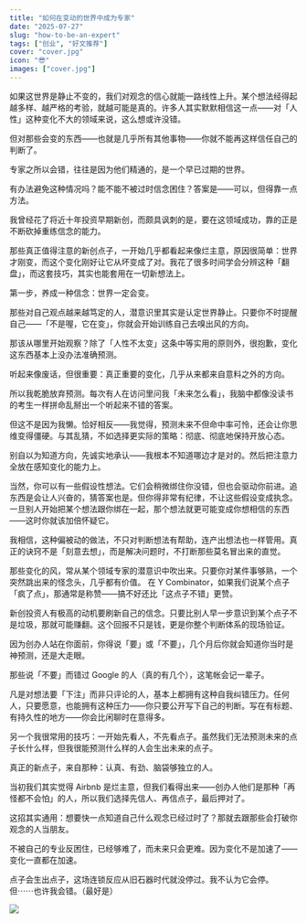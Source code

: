 ```yaml
---
title: "如何在变动的世界中成为专家"
date: "2025-07-27"
slug: "how-to-be-an-expert"
tags: ["创业", "好文推荐"]
cover: "cover.jpg"
icon: "😎"
images: ["cover.jpg"]
---
```

如果这世界是静止不变的，我们对观念的信心就能一路线性上升。某个想法经得起越多样、越严格的考验，就越可能是真的。许多人其实默默相信这一点——对「人性」这种变化不大的领域来说，这么想或许没错。



但对那些会变的东西——也就是几乎所有其他事物——你就不能再这样信任自己的判断了。



专家之所以会错，往往是因为他们精通的，是一个早已过期的世界。



有办法避免这种情况吗？能不能不被过时信念困住？答案是——可以，但得靠一点方法。



我曾经花了将近十年投资早期新创，而颇具讽刺的是，要在这领域成功，靠的正是不断砍掉重练信念的能力。



那些真正值得注意的新创点子，一开始几乎都看起来像烂主意，原因很简单：世界才刚变，而这个变化刚好让它从坏变成了对。我花了很多时间学会分辨这种「翻盘」，而这套技巧，其实也能套用在一切新想法上。



第一步，养成一种信念：世界一定会变。



那些对自己观点越来越笃定的人，潜意识里其实是认定世界静止。只要你不时提醒自己——「不是喔，它在变」，你就会开始训练自己去嗅出风的方向。



那该从哪里开始观察？除了「人性不太变」这条中等实用的原则外，很抱歉，变化这东西基本上没办法准确预测。



听起来像废话，但很重要：真正重要的变化，几乎从来都来自意料之外的方向。



所以我乾脆放弃预测。每次有人在访问里问我「未来怎么看」，我脑中都像没读书的考生一样拼命乱掰出一个听起来不错的答案。



但这不是因为我懒。恰好相反——我觉得，预测未来不但命中率可怜，还会让你思维变得僵硬。与其乱猜，不如选择更实际的策略：彻底、彻底地保持开放心态。



别自以为知道方向，先诚实地承认——我根本不知道哪边才是对的。然后把注意力全放在感知变化的能力上。



当然，你可以有一些假设性想法。它们会稍微绑住你没错，但也会驱动你前进。追东西是会让人兴奋的，猜答案也是。但你得非常有纪律，不让这些假设变成执念。
一旦别人开始把某个想法跟你绑在一起，那个想法就更可能变成你想相信的东西——这时你就该加倍怀疑它。



我相信，这种偏被动的做法，不只对判断想法有帮助，连产出想法也一样管用。真正的诀窍不是「刻意去想」，而是解决问题时，不打断那些莫名冒出来的直觉。



那些变化的风，常从某个领域专家的潜意识中吹出来。只要你对某件事够熟，一个突然跳出来的怪念头，几乎都有价值。
在 Y Combinator，如果我们说某个点子「疯了点」，那通常是称赞——搞不好还比「这点子不错」更赞。



新创投资人有极高的动机要刷新自己的信念。只要比别人早一步意识到某个点子不是垃圾，那就可能赚翻。这个回报不只是钱，更是你整个判断体系的现场验证。



因为创办人站在你面前，你得说「要」或「不要」，几个月后你就会知道你当时是神预测，还是大走眼。



那些说「不要」而错过 Google 的人（真的有几个），这笔帐会记一辈子。



凡是对想法要「下注」而非只评论的人，基本上都拥有这种自我纠错压力。任何人，只要愿意，也能拥有这种压力——你只要公开写下自己的判断。写在有标题、有持久性的地方——你会比闲聊时在意得多。



另一个我很常用的技巧：一开始先看人，不先看点子。虽然我们无法预测未来的点子长什么样，但我很能预测什么样的人会生出未来的点子。



真正的新点子，来自那种：认真、有劲、脑袋够独立的人。



当初我们其实觉得 Airbnb 是烂主意，但我们看得出来——创办人他们是那种「再怪都不会怕」的人，所以我们选择先信人、再信点子，最后押对了。



这招其实通用：想要快一点知道自己什么观念已经过时了？那就去跟那些会打破你观念的人当朋友。



不被自己的专业反困住，已经够难了，而未来只会更难。因为变化不是加速了——变化一直都在加速。



点子会生出点子，这场连锁反应从旧石器时代就没停过。我不认为它会停。
但⋯⋯也许我会错。（最好是）




![](https://prod-files-secure.s3.us-west-2.amazonaws.com/112d0858-5090-4d34-a606-b75eb8d65fd2/46476355-9cf3-4e99-9b7a-3531bc426380/1000202064.png?X-Amz-Algorithm=AWS4-HMAC-SHA256&X-Amz-Content-Sha256=UNSIGNED-PAYLOAD&X-Amz-Credential=ASIAZI2LB4666K7KQQ2T%2F20250912%2Fus-west-2%2Fs3%2Faws4_request&X-Amz-Date=20250912T234326Z&X-Amz-Expires=3600&X-Amz-Security-Token=IQoJb3JpZ2luX2VjEL3%2F%2F%2F%2F%2F%2F%2F%2F%2F%2FwEaCXVzLXdlc3QtMiJHMEUCIGMtazctYvP40I0HG2h5CRmvBm4UPXdx1KOnBZyDG3a7AiEAzFwiWOb1RlXPUHOSshTsN3gM74IoGPudGX5JZHzTH1gq%2FwMINhAAGgw2Mzc0MjMxODM4MDUiDApFb70ROWzK2R22bircA%2F48LpMfcDtynDQJ1U%2BKj0BohwWhVHw89SUfy4V8G6VS0E3%2Bpx%2BhzMw370mvGk6pkQkni7KuKkHD9nWJUcj0Vi5LsRxt0lcphEiPV2HNCo0IAKVp9igXs9sAK0E9Lg40iR%2BgyS13Qsr2pO4VmG7jwwMxophX8KGurEf0Q%2FRUxmpk6ehnHf8M%2FFvo7796Nr8ajZU38dGc6x%2Fz6P%2Fx%2BszWCukJD9K0pZhztl770OxVBw8XMyIGcQyjeR3Tmz3dalQhbvqotu7mBtEHInRjZ6lzDWuCaZWapnuMv9OO7YTQ%2BFaJpSE7pEK6gvsn%2Fhm6huHKxPtg9HIEUy%2F%2BgNHGSFtE5OMhHHq4nN14gmBHxo%2BsHpVv%2Fns7GvQJM%2FhkIB330CRdjWwgfnx2AcN39f3ijqN9LcH8WeHpzQ%2BZwx7Wkk1fOoifxkDnQlsmRCzH9qppAxzVMkzsgePARmBT%2BWw91BoaPi1ByR9ULAzPf%2BC1SX3YzmNrjX3H7fQ7GMIEiZPZcSmp0fE1uSnJol527j6CTmjHzBPRCAaGqhWrcuqpceayn68GKnBVZJLPQfREcfAMA9ij%2BQC1hYYUTlxj0bEQTrgK24FbMo47KbgRRiO2X0LZ40Eaou2AwdNgU6vuiRIdMOeLksYGOqUBQoBrt9Ssdfwsmmj%2BubiTwtxTopEB8pzHL3yMVWeyy3zv467WttiQxDOHf3p%2F0KVetIaNjvXwpilmxbX7aNqZYzqp4hHolemuPtb7axq9qmwW13uHoWST9mzVMYv4J41dL5rdEDSccOIl8ed4kueeJJmyIrI9878Ib3rCCtZt1ol3a86du2R6TkupdtYtALAS2YB1iDiFKgIjMHDv0iCbnttLsUX6&X-Amz-Signature=78518ebef4a580f64d1f8b1b1094a568f04884b63928e2fadf280c5a089a0bb0&X-Amz-SignedHeaders=host&x-amz-checksum-mode=ENABLED&x-id=GetObject)

